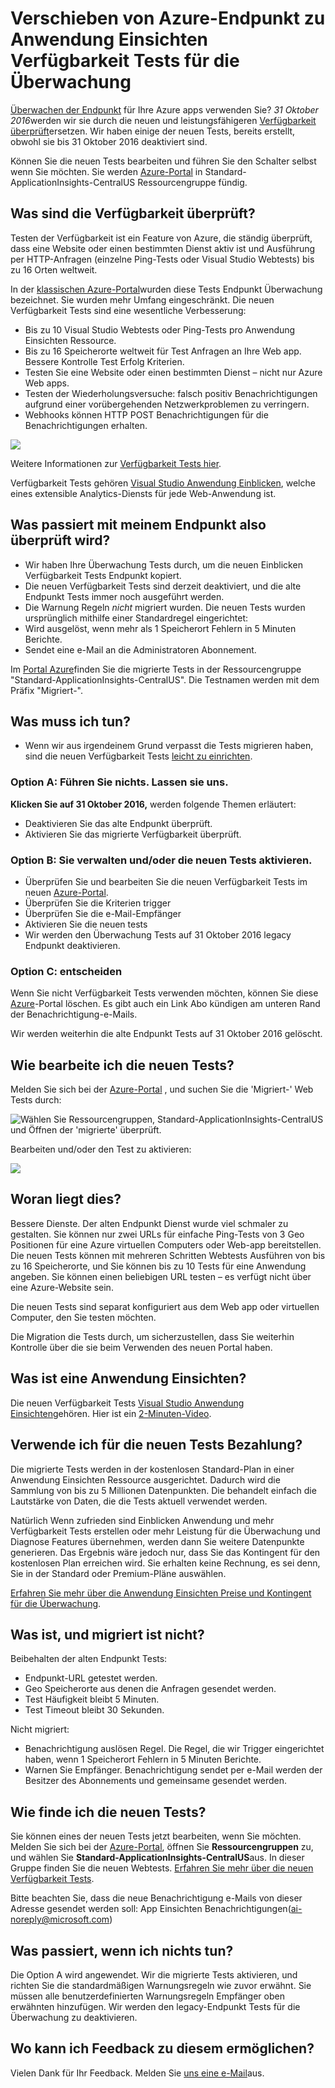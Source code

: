<properties 
    pageTitle="Migrieren von Azure-Endpunkt zu Anwendung Einsichten Verfügbarkeit überprüft" 
    description="Migrieren von klassischen Azure Endpunkt Überwachung Tests Anwendung Einblicke in überprüft Verfügbarkeit von 31 Oktober 2016."
    services="application-insights" 
    documentationCenter=""
    authors="soubhagyadash" 
    manager="douge"/>

<tags 
    ms.service="application-insights" 
    ms.workload="tbd" 
    ms.tgt_pltfrm="ibiza" 
    ms.devlang="na" 
    ms.topic="article" 
    ms.date="07/25/2016" 
    ms.author="awills"/>
 
# <a name="moving-from-azure-endpoint-monitoring-to-application-insights-availability-tests"></a>Verschieben von Azure-Endpunkt zu Anwendung Einsichten Verfügbarkeit Tests für die Überwachung

[Überwachen der Endpunkt](https://blogs.msdn.microsoft.com/mast/2013/03/03/windows-azure-portal-update-configure-web-endpoint-status-monitoring-preview/) für Ihre Azure apps verwenden Sie? *31 Oktober 2016*werden wir sie durch die neuen und leistungsfähigeren [Verfügbarkeit überprüft](app-insights-monitor-web-app-availability.md)ersetzen. Wir haben einige der neuen Tests, bereits erstellt, obwohl sie bis 31 Oktober 2016 deaktiviert sind. 

Können Sie die neuen Tests bearbeiten und führen Sie den Schalter selbst wenn Sie möchten. Sie werden [Azure-Portal](https://portal.azure.com) in Standard-ApplicationInsights-CentralUS Ressourcengruppe fündig.


## <a name="what-are-availability-tests"></a>Was sind die Verfügbarkeit überprüft?

Testen der Verfügbarkeit ist ein Feature von Azure, die ständig überprüft, dass eine Website oder einen bestimmten Dienst aktiv ist und Ausführung per HTTP-Anfragen (einzelne Ping-Tests oder Visual Studio Webtests) bis zu 16 Orten weltweit. 

In der [klassischen Azure-Portal](https://manage.windowsazure.com)wurden diese Tests Endpunkt Überwachung bezeichnet. Sie wurden mehr Umfang eingeschränkt. Die neuen Verfügbarkeit Tests sind eine wesentliche Verbesserung:

* Bis zu 10 Visual Studio Webtests oder Ping-Tests pro Anwendung Einsichten Ressource. 
* Bis zu 16 Speicherorte weltweit für Test Anfragen an Ihre Web app. Bessere Kontrolle Test Erfolg Kriterien. 
* Testen Sie eine Website oder einen bestimmten Dienst – nicht nur Azure Web apps.
* Testen der Wiederholungsversuche: falsch positiv Benachrichtigungen aufgrund einer vorübergehenden Netzwerkproblemen zu verringern. 
* Webhooks können HTTP POST Benachrichtigungen für die Benachrichtigungen erhalten.

![](./media/app-insights-migrate-azure-endpoint-tests/16-1test.png)

Weitere Informationen zur [Verfügbarkeit Tests hier](app-insights-monitor-web-app-availability.md).

Verfügbarkeit Tests gehören [Visual Studio Anwendung Einblicken](app-insights-overview.md), welche eines extensible Analytics-Diensts für jede Web-Anwendung ist.



## <a name="so-whats-happening-to-my-endpoint-tests"></a>Was passiert mit meinem Endpunkt also überprüft wird?

* Wir haben Ihre Überwachung Tests durch, um die neuen Einblicken Verfügbarkeit Tests Endpunkt kopiert.
* Die neuen Verfügbarkeit Tests sind derzeit deaktiviert, und die alte Endpunkt Tests immer noch ausgeführt werden.
* Die Warnung Regeln *nicht* migriert wurden. Die neuen Tests wurden ursprünglich mithilfe einer Standardregel eingerichtet:
 * Wird ausgelöst, wenn mehr als 1 Speicherort Fehlern in 5 Minuten Berichte.
 * Sendet eine e-Mail an die Administratoren Abonnement.

Im [Portal Azure](https://portal.azure.com)finden Sie die migrierte Tests in der Ressourcengruppe "Standard-ApplicationInsights-CentralUS". Die Testnamen werden mit dem Präfix "Migriert-". 

## <a name="what-do-i-need-to-do"></a>Was muss ich tun?

* Wenn wir aus irgendeinem Grund verpasst die Tests migrieren haben, sind die neuen Verfügbarkeit Tests [leicht zu einrichten](app-insights-monitor-web-app-availability.md).

### <a name="option-a-do-nothing-leave-it-to-us"></a>Option A: Führen Sie nichts. Lassen sie uns.

**Klicken Sie auf 31 Oktober 2016,** werden folgende Themen erläutert:

* Deaktivieren Sie das alte Endpunkt überprüft.
* Aktivieren Sie das migrierte Verfügbarkeit überprüft.

### <a name="option-b-you-manage-andor-enable-the-new-tests"></a>Option B: Sie verwalten und/oder die neuen Tests aktivieren.

* Überprüfen Sie und bearbeiten Sie die neuen Verfügbarkeit Tests im neuen [Azure-Portal](https://portal.azure.com). 
 * Überprüfen Sie die Kriterien trigger
 * Überprüfen Sie die e-Mail-Empfänger
* Aktivieren Sie die neuen tests
* Wir werden den Überwachung Tests auf 31 Oktober 2016 legacy Endpunkt deaktivieren. 


### <a name="option-c-opt-out"></a>Option C: entscheiden

Wenn Sie nicht Verfügbarkeit Tests verwenden möchten, können Sie diese [Azure](https://portal.azure.com)-Portal löschen. Es gibt auch ein Link Abo kündigen am unteren Rand der Benachrichtigung-e-Mails.

Wir werden weiterhin die alte Endpunkt Tests auf 31 Oktober 2016 gelöscht. 

## <a name="how-do-i-edit-the-new-tests"></a>Wie bearbeite ich die neuen Tests?

Melden Sie sich bei der [Azure-Portal](https://portal.azure.com) , und suchen Sie die 'Migriert-' Web Tests durch: 

![Wählen Sie Ressourcengruppen, Standard-ApplicationInsights-CentralUS und Öffnen der 'migrierte' überprüft.](./media/app-insights-migrate-azure-endpoint-tests/20.png)

Bearbeiten und/oder den Test zu aktivieren:

![](./media/app-insights-migrate-azure-endpoint-tests/21.png)


## <a name="why-is-this-happening"></a>Woran liegt dies?

Bessere Dienste. Der alten Endpunkt Dienst wurde viel schmaler zu gestalten. Sie können nur zwei URLs für einfache Ping-Tests von 3 Geo Positionen für eine Azure virtuellen Computers oder Web-app bereitstellen. Die neuen Tests können mit mehreren Schritten Webtests Ausführen von bis zu 16 Speicherorte, und Sie können bis zu 10 Tests für eine Anwendung angeben. Sie können einen beliebigen URL testen – es verfügt nicht über eine Azure-Website sein.

Die neuen Tests sind separat konfiguriert aus dem Web app oder virtuellen Computer, den Sie testen möchten. 

Die Migration die Tests durch, um sicherzustellen, dass Sie weiterhin Kontrolle über die sie beim Verwenden des neuen Portal haben. 

## <a name="what-is-application-insights"></a>Was ist eine Anwendung Einsichten?

Die neuen Verfügbarkeit Tests [Visual Studio Anwendung Einsichten](app-insights-overview.md)gehören. Hier ist ein [2-Minuten-Video](http://go.microsoft.com/fwlink/?LinkID=733921).

## <a name="am-i-paying-for-the-new-tests"></a>Verwende ich für die neuen Tests Bezahlung?

Die migrierte Tests werden in der kostenlosen Standard-Plan in einer Anwendung Einsichten Ressource ausgerichtet. Dadurch wird die Sammlung von bis zu 5 Millionen Datenpunkten. Die behandelt einfach die Lautstärke von Daten, die die Tests aktuell verwendet werden. 

Natürlich Wenn zufrieden sind Einblicken Anwendung und mehr Verfügbarkeit Tests erstellen oder mehr Leistung für die Überwachung und Diagnose Features übernehmen, werden dann Sie weitere Datenpunkte generieren.  Das Ergebnis wäre jedoch nur, dass Sie das Kontingent für den kostenlosen Plan erreichen wird. Sie erhalten keine Rechnung, es sei denn, Sie in der Standard oder Premium-Pläne auswählen. 

[Erfahren Sie mehr über die Anwendung Einsichten Preise und Kontingent für die Überwachung](app-insights-pricing.md). 

## <a name="what-is-and-isnt-migrated"></a>Was ist, und migriert ist nicht?

Beibehalten der alten Endpunkt Tests:

* Endpunkt-URL getestet werden.
* Geo Speicherorte aus denen die Anfragen gesendet werden.
* Test Häufigkeit bleibt 5 Minuten.
* Test Timeout bleibt 30 Sekunden. 

Nicht migriert:

* Benachrichtigung auslösen Regel. Die Regel, die wir Trigger eingerichtet haben, wenn 1 Speicherort Fehlern in 5 Minuten Berichte.
* Warnen Sie Empfänger. Benachrichtigung sendet per e-Mail werden der Besitzer des Abonnements und gemeinsame gesendet werden. 

## <a name="how-do-i-find-the-new-tests"></a>Wie finde ich die neuen Tests?

Sie können eines der neuen Tests jetzt bearbeiten, wenn Sie möchten. Melden Sie sich bei der [Azure-Portal](https://portal.azure.com), öffnen Sie **Ressourcengruppen** zu, und wählen Sie **Standard-ApplicationInsights-CentralUS**aus. In dieser Gruppe finden Sie die neuen Webtests. [Erfahren Sie mehr über die neuen Verfügbarkeit Tests](app-insights-monitor-web-app-availability.md).

Bitte beachten Sie, dass die neue Benachrichtigung e-Mails von dieser Adresse gesendet werden soll: App Einsichten Benachrichtigungen(ai-noreply@microsoft.com)

## <a name="what-happens-if-i-do-nothing"></a>Was passiert, wenn ich nichts tun?

Die Option A wird angewendet. Wir die migrierte Tests aktivieren, und richten Sie die standardmäßigen Warnungsregeln wie zuvor erwähnt. Sie müssen alle benutzerdefinierten Warnungsregeln Empfänger oben erwähnten hinzufügen. Wir werden den legacy-Endpunkt Tests für die Überwachung zu deaktivieren. 

## <a name="where-can-i-provide-feedback-on-this"></a>Wo kann ich Feedback zu diesem ermöglichen? 

Vielen Dank für Ihr Feedback. Melden Sie [uns eine e-Mail](mailto:vsai@microsoft.com)aus. 

